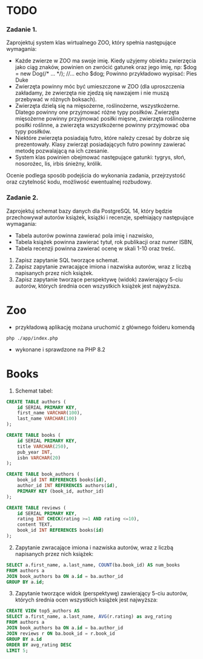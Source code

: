 # TODO

### Zadanie 1.
Zaprojektuj system klas wirtualnego ZOO, który spełnia następujące wymagania:
* Każde zwierze w ZOO ma swoje imię. Kiedy użyjemy obiektu zwierzęcia jako ciąg znaków,
powinien on zwrócić gatunek oraz jego imię, np:
$dog = new Dog(/* ... */);
//...
echo $dog;
Powinno przykładowo wypisać:
Pies Duke
* Zwierzęta powinny móc być umieszczone w ZOO (dla uproszczenia zakładamy, że
zwierzęta nie zjedzą się nawzajem i nie muszą przebywać w różnych boksach).
* Zwierzęta dzielą się na mięsożerne, roślinożerne, wszystkożerne. Dlatego powinny one
przyjmować różne typy posiłków. Zwierzęta mięsożerne powinny przyjmować posiłki
mięsne, zwierzęta roślinożerne posiłki roślinne, a zwierzęta wszystkożerne powinny
przyjmować oba typy posiłków.
* Niektóre zwierzęta posiadają futro, które należy czesać by dobrze się prezentowały. Klasy
zwierząt posiadających futro powinny zawierać metodę pozwalającą na ich czesanie.
* System klas powinien obejmować następujące gatunki: tygrys, słoń, nosorożec, lis, irbis
śnieżny, królik.

Ocenie podlega sposób podejścia do wykonania zadania, przejrzystość oraz czytelność kodu,
możliwość ewentualnej rozbudowy.

### Zadanie 2.
Zaprojektuj schemat bazy danych dla PostgreSQL 14, który będzie przechowywał autorów
książek, książki i recenzje, spełniający następujące wymagania:
* Tabela autorów powinna zawierać pola imię i nazwisko,
* Tabela książek powinna zawierać tytuł, rok publikacji oraz numer ISBN,
* Tabela recenzji powinna zawierać ocenę w skali 1-10 oraz treść.

1. Zapisz zapytanie SQL tworzące schemat.
2. Zapisz zapytanie zwracające imiona i nazwiska autorów, wraz z liczbą napisanych przez
nich książek.
3. Zapisz zapytanie tworzące perspektywę (widok) zawierający 5-ciu autorów, których średnia
ocen wszystkich książek jest najwyższa.


# Zoo

- przykładową aplikację możana uruchomić z głównego folderu komendą

```php ./app/index.php```
- wykonane i sprawdzone na PHP 8.2

# Books

1. Schemat tabel:
```sql
CREATE TABLE authors (
    id SERIAL PRIMARY KEY,
    first_name VARCHAR(100),
    last_name VARCHAR(100)
);

CREATE TABLE books (
    id SERIAL PRIMARY KEY,
    title VARCHAR(250),
    pub_year INT,
    isbn VARCHAR(20)
);

CREATE TABLE book_authors (
    book_id INT REFERENCES books(id),
    author_id INT REFERENCES authors(id),
    PRIMARY KEY (book_id, author_id)
);

CREATE TABLE reviews (
    id SERIAL PRIMARY KEY,
    rating INT CHECK(rating >=1 AND rating <=10), 
    content TEXT,
    book_id INT REFERENCES books(id)
);
```

2. Zapytanie zwracające imiona i nazwiska autorów, wraz z liczbą napisanych przez nich książek:
```sql
SELECT a.first_name, a.last_name, COUNT(ba.book_id) AS num_books
FROM authors a
JOIN book_authors ba ON a.id = ba.author_id
GROUP BY a.id;
```

3. Zapytanie tworzące widok (perspektywę) zawierający 5-ciu autorów, których średnia ocen wszystkich książek jest najwyższa:
```sql
CREATE VIEW top5_authors AS
SELECT a.first_name, a.last_name, AVG(r.rating) as avg_rating
FROM authors a
JOIN book_authors ba ON a.id = ba.author_id
JOIN reviews r ON ba.book_id = r.book_id
GROUP BY a.id
ORDER BY avg_rating DESC
LIMIT 5;
```
